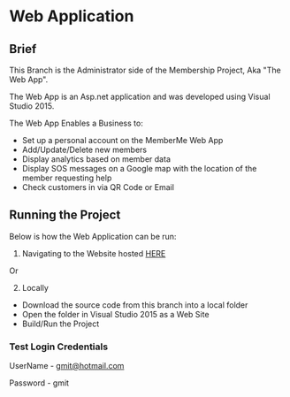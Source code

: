 # Web Application
## Brief
This Branch is the Administrator side of the Membership Project, Aka "The Web App". 

The Web App is an Asp.net application and was developed using Visual Studio 2015.

The Web App Enables a Business to:

* Set up a personal account on the MemberMe Web App
* Add/Update/Delete new members
* Display analytics based on member data
* Display SOS messages on a Google map with the location of the member requesting help
* Check customers in via QR Code or Email

## Running the Project
Below is how the Web Application can be run:

1. Navigating to the Website hosted [HERE](http://memberme.azurewebsites.net/Web/LoginPage.aspx)

  Or 

2. Locally
* Download the source code from this branch into a local folder
* Open the folder in Visual Studio 2015 as a Web Site
* Build/Run the Project


### Test Login Credentials

UserName - gmit@hotmail.com

Password - gmit
